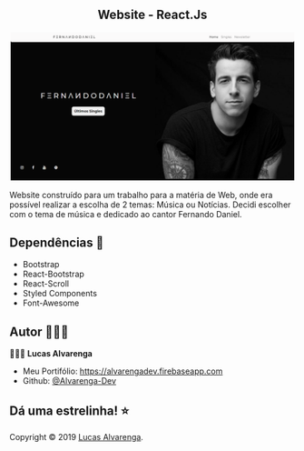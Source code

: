 <h2 align="center">Website - React.Js</h2>

<p align="center">
 <img width=500 src="image-readme/screenshot-project.png" alt="Project logo"></a>
</p>

Website construído para um trabalho para a matéria de Web, onde era possível realizar a escolha de 2 temas: Música ou Notícias. Decidi escolher com o tema de música e dedicado ao cantor Fernando Daniel.

## Dependências 🧰

- Bootstrap
- React-Bootstrap
- React-Scroll
- Styled Components
- Font-Awesome

## Autor 🙋🏻‍♂️

💁🏻‍♂️ **Lucas Alvarenga**

* Meu Portifólio: https://alvarengadev.firebaseapp.com
* Github: [@Alvarenga-Dev](https://github.com/Alvarenga-Dev)

## Dá uma estrelinha! ⭐️

Copyright © 2019 [Lucas Alvarenga](https://github.com/Alvarenga-Dev). <br/>
